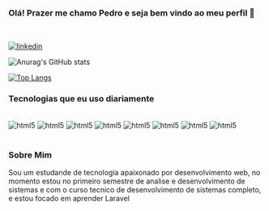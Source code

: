 ### Olá! Prazer me chamo Pedro e seja bem vindo ao meu perfil 👋
<BR>

[![linkedin](https://img.shields.io/badge/LinkedIn-0077B5?style=for-the-badge&logo=linkedin&logoColor=white)](https://www.linkedin.com/in/pedro-lima-889918204/)

![Anurag's GitHub stats](https://github-readme-stats.vercel.app/api?username=PedroC0de&show_icons=true&theme=dracula)

[![Top Langs](https://github-readme-stats.vercel.app/api/top-langs/?username=PedroC0de&layout=compact)](https://github.com/PedroC0de/github-readme-stats)

### Tecnologias que eu uso diariamente

<div style="display: inline_block"><br/>
<img aling="center" alt="html5" src="https://img.shields.io/badge/Python-3776AB?style=for-the-badge&logo=python&logoColor=white"/>
<img aling="center" alt="html5" src="https://img.shields.io/badge/HTML-239120?style=for-the-badge&logo=html5&logoColor=white"/>
<img aling="center" alt="html5" src="https://img.shields.io/badge/CSS-239120?&style=for-the-badge&logo=css3&logoColor=white"/>
<img aling="center" alt="html5" src="https://img.shields.io/badge/JavaScript-F7DF1E?style=for-the-badge&logo=javascript&logoColor=black"/>
<img aling="center" alt="html5" src="https://img.shields.io/badge/PHP-777BB4?style=for-the-badge&logo=php&logoColor=white"/>
<img aling="center" alt="html5" src="https://img.shields.io/badge/Laravel-FF2D20?style=for-the-badge&logo=laravel&logoColor=white"/>
<img aling="center" alt="html5" src="https://img.shields.io/badge/MySQL-00000F?style=for-the-badge&logo=mysql&logoColor=white"/>
<img aling="center" alt="html5" src="https://img.shields.io/badge/SQLite-07405E?style=for-the-badge&logo=sqlite&logoColor=white"/>
</div>
</br>

### Sobre Mim

Sou um estudande de tecnologia apaixonado por desenvolvimento web, no momento estou no primeiro semestre de analise e desenvolvimento de sistemas e com o curso tecnico de desenvolvimento de sistemas completo, e estou focado em aprender Laravel 







